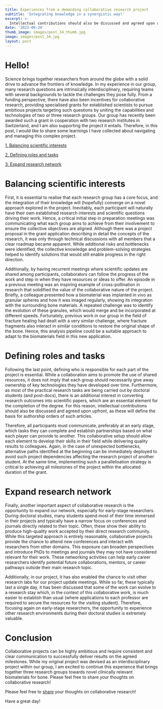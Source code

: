 ```yaml
---
title: Experiences from a demanding collaborative research project
subtitle: 'Integrating knowledge in a synergistic way!'
excerpt: >-
  Intellectual contributions should also be discussed and agreed upon upfront, as these will define the basis for authorship orders of such articles.
date: '2023-09-24'
thumb_image: images/post_34_thumb.jpg
image: images/post_34.jpg
layout: post
---
```



# Hello!


Science brings together researchers from around the globe with a solid drive to advance the frontiers of knowledge. In my experience in our group, many research questions are intrinsically interdisciplinary, requiring teams with several backgrounds to tackle the challenges they pose fully. From a funding perspective, there have also been incentives for collaborative research, providing specialised grants for established scientists to pursue ambitious projects targeting such questions by uniting the capabilities and technologies of two or three research groups. Our group has recently been awarded such a grant in cooperation with two research institutes in Switzerland, and I am also supporting the project it entails. Therefore, in this post, I would like to share some learnings I have collected about navigating and managing this complex project.

[1. Balancing scientific interests](#interest)

[2. Defining roles and tasks](#roles)

[3. Expand research network](#network)

# <a name="interest">Balancing scientific interests</a>

First, it is essential to realise that each research group has a core focus, and the integration of their knowledge will (hopefully) converge on a novel approach explored in the project. Inevitably, each participant will naturally have their own established research interests and scientific questions driving their work. Hence, a critical initial step in preparation meetings was communicating what each group aims to achieve from their involvement to ensure the collective objectives are aligned. Although there was a project proposal in the grant application describing in detail the concepts of the research, it was only through technical discussions with all members that a clear roadmap became apparent. While additional risks and bottlenecks were identified, the collective knowledge and problem-solving strategies helped to identify solutions that would still enable progress in the right direction.

Additionally, by having recurrent meetings where scientific updates are shared among participants, collaborators can follow the progress of the work and step in when they have resources or ideas to offer. An episode in a previous meeting was an inspiring example of cross-pollination in research that solidified the value of the collaborative nature of the project. Briefly, a colleague presented how a biomaterial was implanted in vivo as granular spheres and how it was imaged regularly, showing its integration with the surrounding bone materials. A repeated challenge was to identify the evolution of these granules, which would merge and be incorporated at different speeds. Fortunately, previous work in our group in the field of fracture healing had dealt with a very similar challenge, where fracture fragments also interact in similar conditions to restore the original shape of the bone. Hence, this analysis pipeline could be a suitable approach to adapt to the biomaterials field in this new application.


# <a name="roles">Defining roles and tasks</a>

Following the last point, defining who is responsible for each part of the project is essential. While a collaboration aims to promote the use of shared resources, it does not imply that each group should necessarily give away ownership of key technologies they have developed over time. Furthermore, as most of the practical research tasks are being carried out by doctoral students (and post-docs), there is an additional interest in converting research outcomes into scientific papers, which are an essential element for the completion of the degree. For this reason, intellectual contributions should also be discussed and agreed upon upfront, as these will define the basis for authorship orders of such articles.

Therefore, all participants must communicate, preferably at an early stage, which tasks they can complete and establish partnerships based on what each player can provide to another. This collaborative setup should allow each element to develop their skills in their field while delivering quality results to colleagues. Again, in the case of unexpected bottlenecks, alternative paths identified at the beginning can be immediately deployed to avoid such project dependencies affecting the research project of another student. At the same time, implementing such a parallelisation strategy is critical to achieving all milestones of the project within the allocated duration of the grant.


# <a name="network">Expand research network</a>

Finally, another important aspect of collaborative research is the opportunity to expand our network, especially for early-stage researchers. During doctoral studies, many students spend most of their time immersed in their projects and typically have a narrow focus on conferences and journals directly related to their topic. Often, these show their ability to produce high-quality work accepted by their direct research community. While this targeted approach is entirely reasonable, collaborative projects provide the chance to attend new conferences and interact with researchers from other domains. This exposure can broaden perspectives and introduce PhDs to meetings and journals they may not have considered relevant for their work. These networking activities can help early career researchers identify potential future collaborations, mentors, or career pathways outside their main research topic.

Additionally, in our project, it has also enabled the chance to visit other research labs for our project update meetings. While so far, these typically last a single day, it has been discussed that some of the work can evolve to a research stay which, in the context of this collaborative work, is much easier to establish than usual (where applications to each professor are required to secure the resources for the visiting student). Therefore, focusing again on early-stage researchers, the opportunity to experience other research environments during their doctoral studies is extremely valuable.


# Conclusion

Collaborative projects can be highly ambitious and require consistent and clear communication to successfully deliver results on the agreed milestones. While my original project was devised as an interdisciplinary project within our group, I am excited to continue this experience that brings together three research groups towards novel clinically relevant biomaterials for bone. Please feel free to share your thoughts on collaborative research!

Please feel free to [share](https://twitter.com/_franciscomcm) your thoughts on collaborative research!

Have a great day!
